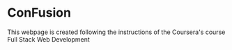 # ConFusion
This webpage is created following the instructions of the Coursera's course Full Stack Web Development
